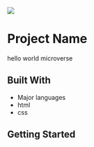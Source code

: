 ![](https://img.shields.io/badge/Microverse-blueviolet)

# Project Name

hello world microverse 


## Built With

- Major languages
- html
- css
## Getting Started

